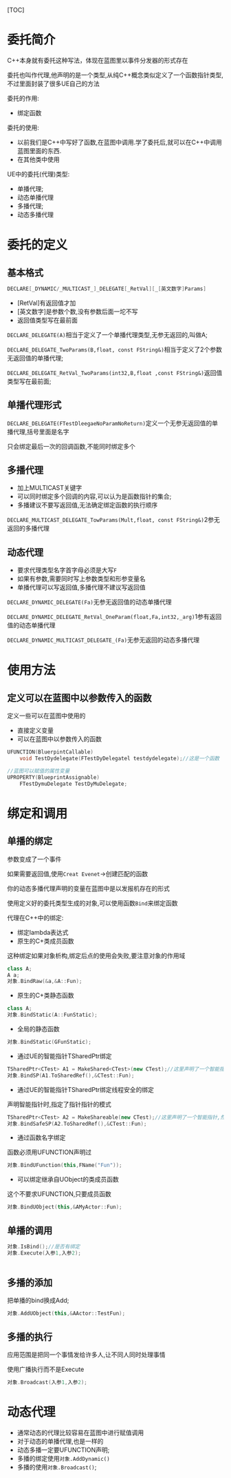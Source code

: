 [TOC]

# 委托简介

C++本身就有委托这种写法，体现在蓝图里以事件分发器的形式存在

委托也叫作代理,他声明的是一个类型,从纯C++概念类似定义了一个函数指针类型,不过里面封装了很多UE自己的方法

委托的作用:

- 绑定函数

委托的使用:

- 以前我们是C++中写好了函数,在蓝图中调用.学了委托后,就可以在C++中调用蓝图里面的东西. 
- 在其他类中使用

UE中的委托(代理)类型:

- 单播代理;
- 动态单播代理
- 多播代理;
- 动态多播代理

# 委托的定义

## 基本格式

```cpp
DECLARE[_DYNAMIC/_MULTICAST_]_DELEGATE[_RetVal][_[英文数字]Params]
```

- [RetVal]有返回值才加
- [英文数字]是参数个数,没有参数后面一坨不写
- 返回值类型写在最前面

`DECLARE_DELEGATE(A)`相当于定义了一个单播代理类型,无参无返回的,叫做A;

`DECLARE_DELEGATE_TwoParams(B,float, const FString&)`相当于定义了2个参数无返回值的单播代理;

`DECLARE_DELEGATE_RetVal_TwoParams(int32,B,float ,const FString&)`返回值类型写在最前面;



## 单播代理形式

`DECLARE_DELEGATE(FTestDleegaeNoParamNoReturn)`定义一个无参无返回值的单播代理,括号里面是名字

只会绑定最后一次的回调函数,不能同时绑定多个



## 多播代理

- 加上MULTICAST关键字
- 可以同时绑定多个回调的内容,可以认为是函数指针的集合;
- 多播建议不要写返回值,无法确定绑定函数的执行顺序

`DECLARE_MULTICAST_DELEGATE_TowParams(Mult,float, const FString&)`2参无返回的多播代理



## 动态代理

- 要求代理类型名字首字母必须是大写`F`
- 如果有参数,需要同时写上参数类型和形参变量名
- 单播代理可以写返回值,多播代理不建议写返回值

`DECLARE_DYNAMIC_DELEGATE(Fa)`无参无返回值的动态单播代理

`DECLARE_DYNAMIC_DELEGATE_RetVal_OneParam(float,Fa,int32,_arg)`1参有返回值的动态单播代理

`DECLARE_DYNAMIC_MULTICAST_DELEGATE_(Fa)`无参无返回的动态多播代理

# 使用方法

## 定义可以在蓝图中以参数传入的函数

定义一些可以在蓝图中使用的

- 直接定义变量
- 可以在蓝图中以参数传入的函数

```cpp
UFUNCTION(BluerpintCallable)
	void TestDydelegate(FTestDyDelegatel testdydelegate);//这是一个函数

//蓝图可以赋值的属性变量
UPROPERTY(BlueprintAssignable)
    FTestDymuDelegate TestDyMuDelegate;


```





# 绑定和调用

## 单播的绑定

参数变成了一个事件

如果需要返回值,使用`Creat Evenet`->创建匹配的函数

你的动态多播代理声明的变量在蓝图中是以发报机存在的形式

使用定义好的委托类型生成的对象,可以使用函数`Bind`来绑定函数

代理在C++中的绑定:

- 绑定lambda表达式
- 原生的C+类成员函数

这种绑定如果对象析构,绑定后点的使用会失败,要注意对象的作用域

```cpp
class A;
A a;
对象.BindRaw(&a,&A::Fun);
```

- 原生的C+类静态函数

```cpp
class A;
对象.BindStatic(A::FunStatic);
```

- 全局的静态函数

```cpp
对象.BindStatic(GFunStatic);
```

- 通过UE的智能指针TSharedPtr绑定

```cpp
TSharedPtr<CTest> A1 = MakeShared<CTest>(new CTest);//这里声明了一个智能指针,然后内存给智能指针A1管理
对象.BindSP(A1.ToSharedRef(),&CTest::Fun);
```



- 通过UE的智能指针TSharedPtr绑定线程安全的绑定

声明智能指针时,指定了指针指针的模式

```cpp
TSharedPtr<CTest> A2 = MakeShareable(new CTest);//这里声明了一个智能指针,然后内存给智能指针A1管理
对象.BindSafeSP(A2.ToSharedRef(),&CTest::Fun);
```

- 通过函数名字绑定

函数必须用UFUNCTION声明过

```CPP
对象.BindUFunction(this,FName("Fun"));
```



- 可以绑定继承自UObject的类成员函数

这个不要求UFUNCTION,只要成员函数

```cpp
对象.BindUObject(this,&AMyActor::Fun);
```

## 单播的调用

```cpp
对象.IsBind();//是否有绑定
对象.Execute(入参1,入参2);
 
```

## 多播的添加

把单播的bind换成Add;

```cpp
对象.AddUObject(this,&AActor::TestFun);
```



## 多播的执行

应用范围是把同一个事情发给许多人,让不同人同时处理事情

使用广播执行而不是Execute

```cpp
对象.Broadcast(入参1,入参2);
```



# 动态代理

- 通常动态的代理比较容易在蓝图中进行赋值调用
- 对于动态的单播代理,也是一样的
- 动态多播一定要UFUNCTION声明;
- 多播的绑定使用`对象.AddDynamic()`
- 多播的使用`对象.Broadcast()`;